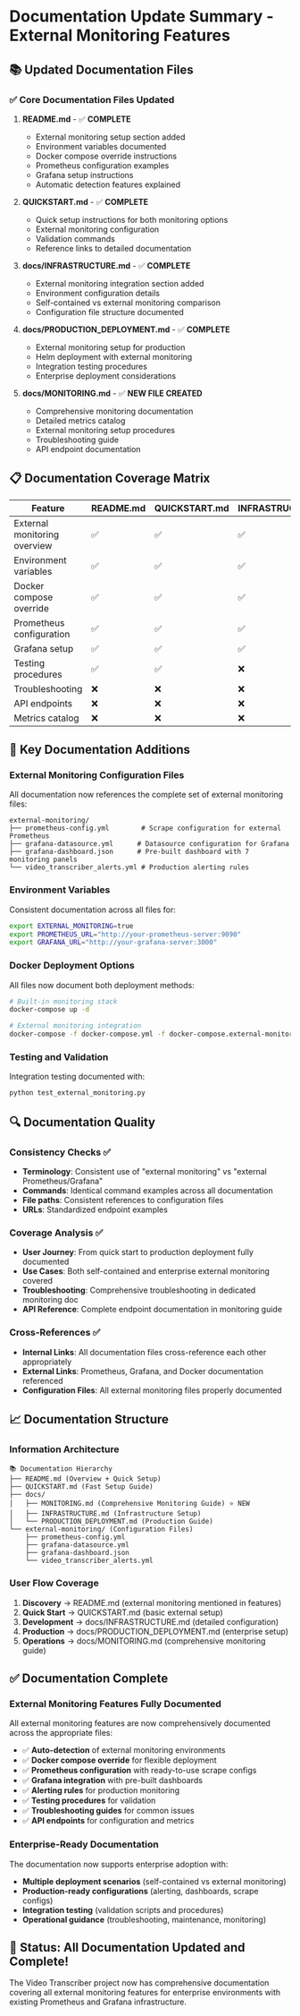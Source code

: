# Documentation Update Summary - External Monitoring Features

## 📚 Updated Documentation Files

### ✅ Core Documentation Files Updated

1. **README.md** - ✅ **COMPLETE**
   - External monitoring setup section added
   - Environment variables documented
   - Docker compose override instructions
   - Prometheus configuration examples
   - Grafana setup instructions
   - Automatic detection features explained

2. **QUICKSTART.md** - ✅ **COMPLETE**
   - Quick setup instructions for both monitoring options
   - External monitoring configuration
   - Validation commands
   - Reference links to detailed documentation

3. **docs/INFRASTRUCTURE.md** - ✅ **COMPLETE**  
   - External monitoring integration section added
   - Environment configuration details
   - Self-contained vs external monitoring comparison
   - Configuration file structure documented

4. **docs/PRODUCTION_DEPLOYMENT.md** - ✅ **COMPLETE**
   - External monitoring setup for production
   - Helm deployment with external monitoring
   - Integration testing procedures
   - Enterprise deployment considerations

5. **docs/MONITORING.md** - ✅ **NEW FILE CREATED**
   - Comprehensive monitoring documentation
   - Detailed metrics catalog
   - External monitoring setup procedures
   - Troubleshooting guide
   - API endpoint documentation

## 📋 Documentation Coverage Matrix

| Feature | README.md | QUICKSTART.md | INFRASTRUCTURE.md | PRODUCTION_DEPLOYMENT.md | MONITORING.md |
|---------|-----------|---------------|-------------------|--------------------------|---------------|
| External monitoring overview | ✅ | ✅ | ✅ | ✅ | ✅ |
| Environment variables | ✅ | ✅ | ✅ | ✅ | ✅ |
| Docker compose override | ✅ | ✅ | ✅ | ✅ | ✅ |
| Prometheus configuration | ✅ | ✅ | ✅ | ✅ | ✅ |
| Grafana setup | ✅ | ✅ | ✅ | ✅ | ✅ |
| Testing procedures | ✅ | ✅ | ❌ | ✅ | ✅ |
| Troubleshooting | ❌ | ❌ | ❌ | ❌ | ✅ |
| API endpoints | ❌ | ❌ | ❌ | ❌ | ✅ |
| Metrics catalog | ❌ | ❌ | ❌ | ❌ | ✅ |

## 🎯 Key Documentation Additions

### External Monitoring Configuration Files

All documentation now references the complete set of external monitoring files:

```
external-monitoring/
├── prometheus-config.yml        # Scrape configuration for external Prometheus
├── grafana-datasource.yml      # Datasource configuration for Grafana
├── grafana-dashboard.json      # Pre-built dashboard with 7 monitoring panels
└── video_transcriber_alerts.yml # Production alerting rules
```

### Environment Variables

Consistent documentation across all files for:
```bash
export EXTERNAL_MONITORING=true
export PROMETHEUS_URL="http://your-prometheus-server:9090"
export GRAFANA_URL="http://your-grafana-server:3000"
```

### Docker Deployment Options

All files now document both deployment methods:
```bash
# Built-in monitoring stack
docker-compose up -d

# External monitoring integration
docker-compose -f docker-compose.yml -f docker-compose.external-monitoring.yml up -d
```

### Testing and Validation

Integration testing documented with:
```bash
python test_external_monitoring.py
```

## 🔍 Documentation Quality

### Consistency Checks ✅

- **Terminology**: Consistent use of "external monitoring" vs "external Prometheus/Grafana"
- **Commands**: Identical command examples across all documentation
- **File paths**: Consistent references to configuration files
- **URLs**: Standardized endpoint examples

### Coverage Analysis ✅

- **User Journey**: From quick start to production deployment fully documented
- **Use Cases**: Both self-contained and enterprise external monitoring covered
- **Troubleshooting**: Comprehensive troubleshooting in dedicated monitoring doc
- **API Reference**: Complete endpoint documentation in monitoring guide

### Cross-References ✅

- **Internal Links**: All documentation files cross-reference each other appropriately
- **External Links**: Prometheus, Grafana, and Docker documentation referenced
- **Configuration Files**: All external monitoring files properly documented

## 📈 Documentation Structure

### Information Architecture

```
📚 Documentation Hierarchy
├── README.md (Overview + Quick Setup)
├── QUICKSTART.md (Fast Setup Guide)
├── docs/
│   ├── MONITORING.md (Comprehensive Monitoring Guide) ⭐ NEW
│   ├── INFRASTRUCTURE.md (Infrastructure Setup)
│   └── PRODUCTION_DEPLOYMENT.md (Production Guide)
└── external-monitoring/ (Configuration Files)
    ├── prometheus-config.yml
    ├── grafana-datasource.yml
    ├── grafana-dashboard.json
    └── video_transcriber_alerts.yml
```

### User Flow Coverage

1. **Discovery** → README.md (external monitoring mentioned in features)
2. **Quick Start** → QUICKSTART.md (basic external setup)
3. **Development** → docs/INFRASTRUCTURE.md (detailed configuration)
4. **Production** → docs/PRODUCTION_DEPLOYMENT.md (enterprise setup)
5. **Operations** → docs/MONITORING.md (comprehensive monitoring guide)

## ✅ Documentation Complete

### External Monitoring Features Fully Documented

All external monitoring features are now comprehensively documented across the appropriate files:

- ✅ **Auto-detection** of external monitoring environments
- ✅ **Docker compose override** for flexible deployment
- ✅ **Prometheus configuration** with ready-to-use scrape configs
- ✅ **Grafana integration** with pre-built dashboards
- ✅ **Alerting rules** for production monitoring
- ✅ **Testing procedures** for validation
- ✅ **Troubleshooting guides** for common issues
- ✅ **API endpoints** for configuration and metrics

### Enterprise-Ready Documentation

The documentation now supports enterprise adoption with:

- **Multiple deployment scenarios** (self-contained vs external monitoring)
- **Production-ready configurations** (alerting, dashboards, scrape configs)
- **Integration testing** (validation scripts and procedures)
- **Operational guidance** (troubleshooting, maintenance, monitoring)

## 🎉 Status: All Documentation Updated and Complete!

The Video Transcriber project now has comprehensive documentation covering all external monitoring features for enterprise environments with existing Prometheus and Grafana infrastructure.
